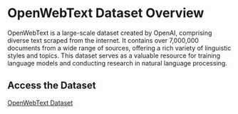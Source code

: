 # OpenWebText Dataset Overview

OpenWebText is a large-scale dataset created by OpenAI, comprising diverse text scraped from the internet. It contains over 7,000,000 documents from a wide range of sources, offering a rich variety of linguistic styles and topics. This dataset serves as a valuable resource for training language models and conducting research in natural language processing.

## Access the Dataset

[OpenWebText Dataset]((https://skylion007.github.io/OpenWebTextCorpus/)https://skylion007.github.io/OpenWebTextCorpus/)
